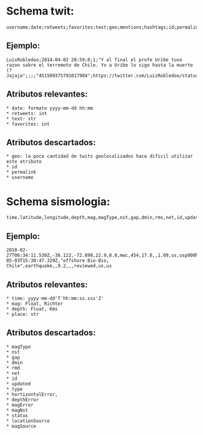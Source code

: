 # Schema twit:
	username;date;retweets;favorites;text;geo;mentions;hashtags;id;permalink


## Ejemplo:
	LuisRobledoo;2014-04-02 20:59;0;1;"Y al final el profe Uribe tuvo razon sobre el terremoto de Chile. Yo a Uribe lo sigo hasta la muerte (? Jajaja";;;;"451509375791017984";https://twitter.com/LuisRobledoo/status/451509375791017984


## Atributos relevantes:
	* date: formato yyyy-mm-dd hh:mm
	* retweets: int
	* text: str
	* favorites: int
	
## Atributos descartados:
	* geo: la poca cantidad de twits geolocalizados hace dificil utilizar este atributo
	* id
	* permalink
	* username
	
		

# Schema sismologia:
	time,latitude,longitude,depth,mag,magType,nst,gap,dmin,rms,net,id,updated,place,type,horizontalError,depthError,magError,magNst,status,locationSource,magSource


## Ejemplo:
	2010-02-27T06:34:11.530Z,-36.122,-72.898,22.9,8.8,mwc,454,17.8,,1.09,us,usp000h7rf,2016-05-03T15:30:47.329Z,"offshore Bio-Bio, Chile",earthquake,,9.2,,,reviewed,us,us


## Atributos relevantes:
	* time: yyyy-mm-dd'T'hh:mm:ss.sss'Z'
	* mag: Float, Richter
	* depth: Float, Kms
	* place: str

## Atributos descartados:
	* magType
	* nst
	* gap 
	* dmin 
	* rmd 
	* net 
	* id 
	* updated
	* type
	* hortizontalError,
	* depthError
	* magError
	* magNst
	* status
	* locationSource
	* magSource